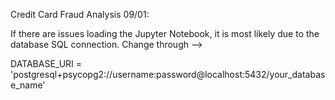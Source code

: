 Credit Card Fraud Analysis
09/01: 

If there are issues loading the Jupyter Notebook, it is most likely due to the database SQL connection. Change through -->

DATABASE_URI = 'postgresql+psycopg2://username:password@localhost:5432/your_database_name'
